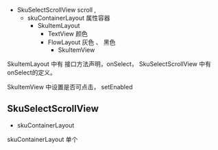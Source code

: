


* SkuSelectScrollView    scroll , 
  * skuContainerLayout   属性容器
    * SkuItemLayout
       * TextView   颜色
       * FlowLayout 灰色 、  黑色
         * SkuItemView 
         
         
    
    
    
         
 SkuItemLayout 中有 接口方法声明，onSelect， SkuSelectScrollView 中有onSelect的定义。
 
 
 SkuItemView 中设置是否可点击， setEnabled
          
         
         
    

## SkuSelectScrollView

* skuContainerLayout  

skuContainerLayout 单个

##  
